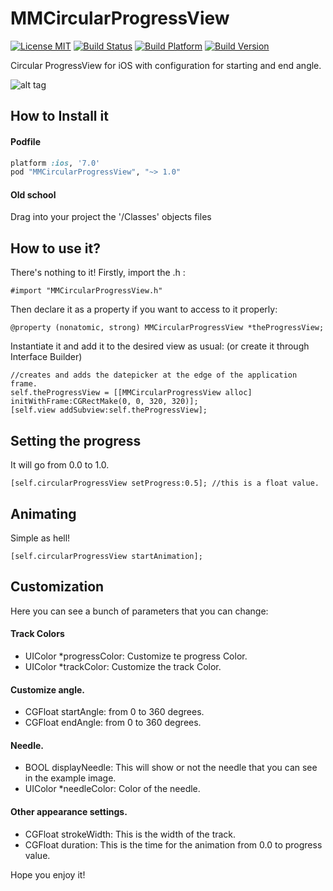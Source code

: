 MMCircularProgressView
======================
[![License MIT](https://go-shields.herokuapp.com/license-MIT-blue.png)](https://github.com/andresbrun/ABCustomUINavigationController/blob/master/LICENSE)
[![Build Status](https://travis-ci.org/mdelamata/MMCircularProgressView.png?branch=master)](https://travis-ci.org/mdelamata/MMCircularProgressView)
[![Build Platform](https://cocoapod-badges.herokuapp.com/p/MMCircularProgressView/badge.png)](https://github.com/mdelamata/MMCircularProgressView)
[![Build Version](https://cocoapod-badges.herokuapp.com/v/MMCircularProgressView/badge.png)](https://github.com/mdelamata/MMCircularProgressView)

Circular ProgressView for iOS with configuration for starting and end angle.

![alt tag](https://raw2.github.com/mdelamata/MMCircularProgressView/master/capture.png)


How to Install it
------------

#### Podfile
```ruby
platform :ios, '7.0'
pod "MMCircularProgressView", "~> 1.0"
```
#### Old school
Drag into your project the '/Classes' objects files


How to use it? 
------------

There's nothing to it! Firstly, import the .h :

    #import "MMCircularProgressView.h"

Then declare it as a property if you want to access to it properly:

    @property (nonatomic, strong) MMCircularProgressView *theProgressView;

Instantiate it and add it to the desired view as usual: (or create it through Interface Builder)

    //creates and adds the datepicker at the edge of the application frame.
    self.theProgressView = [[MMCircularProgressView alloc] initWithFrame:CGRectMake(0, 0, 320, 320)];
    [self.view addSubview:self.theProgressView];
    
Setting the progress
------------
It will go from 0.0 to 1.0.

    [self.circularProgressView setProgress:0.5]; //this is a float value.

Animating
------------
Simple as hell!

    [self.circularProgressView startAnimation];

Customization
------------

Here you can see a bunch of parameters that you can change:

#### Track Colors
- UIColor *progressColor: Customize te progress Color.
- UIColor *trackColor: Customize the track Color.


#### Customize angle.
- CGFloat startAngle: from 0 to 360 degrees.
- CGFloat endAngle: from 0 to 360 degrees.

#### Needle.
- BOOL displayNeedle: This will show or not the needle that you can see in the example image.
- UIColor *needleColor: Color of the needle.

#### Other appearance settings.
- CGFloat strokeWidth: This is the width of the track.
- CGFloat duration: This is the time for the animation from 0.0 to progress value.

Hope you enjoy it!
